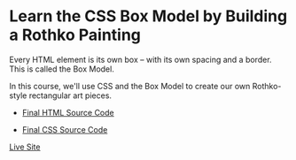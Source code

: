 # Learn the CSS Box Model by Building a Rothko Painting

Every HTML element is its own box – with its own spacing and a border. This is called the Box Model.

In this course, we'll use CSS and the Box Model to create our own Rothko-style rectangular art pieces.

- [Final HTML Source Code]()

- [Final CSS Source Code]()

[Live Site](https://rothkopainting.certified2003.repl.co)
